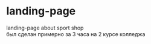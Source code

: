 # landing-page
landing-page about sport shop
<br>
был сделан примерно за 3 часа на 2 курсе колледжа
